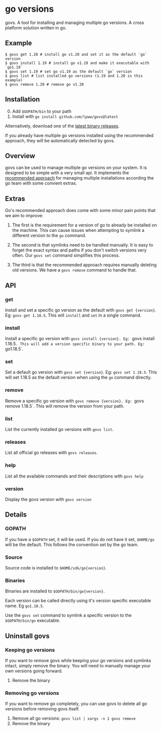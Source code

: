 # go versions

govs. A tool for installing and managing multiple go versions. A cross platform
solution written in go.

## Example

```
$ govs get 1.20 # install go v1.20 and set it as the default `go` version
$ govs install 1.19 # install go v1.19 and make it executable with `go1.19`
$ govs set 1.19 # set go v1.19 as the default `go` version
$ govs list # list installed go versions (1.19 and 1.20 in this example)
$ govs remove 1.20 # remove go v1.20
```

## Installation

0. Add `$GOPATH/bin` to your path
1. Install with `go install github.com/lpww/govs@latest`

Alternatively, download one of the [latest binary releases](https://github.com/lpww/govs/releases).

If you already have multiple go versions installed using the recommended
approach, they will be automatically detected by govs.

## Overview

govs can be used to manage multiple go versions on your system. It is
designed to be simple with a very small api. It implements the [recommended
approach](https://go.dev/doc/manage-install) for managing multiple installations
according the go team with some convient extras.

## Extras

Go's recommended approach does come with some minor pain points that we aim to
improve:

1. The first is the requirement for a version of go to already be installed on the
machine. This can cause issues when attempting to symlink a different version to the
`go` command.

2. The second is that symlinks need to be handled manually. It is easy to forget
the exact syntax and paths if you don't switch versions very often. Our `govs
set` command simplifies this process.

3. The third is that the recommended approach requires manually deleting old
versions. We have a `govs remove` command to handle that.

## API

### get

Install and set a specific go version as the default with `govs get {version}`.
Eg: `govs get 1.18.5`. This will `install` and `set` in a single command.

### install

Install a specific go version with `govs install {version}. Eg: `govs install
1.18.5`. This will add a version specific binary to your path. Eg: `go1.18.5`.

### set

Set a default go version with `govs set {version}`. Eg: `govs set 1.18.5`. This
will set 1.18.5 as the default version when using the `go` command directly.

### remove

Remove a specific go version with `govs remove {version}. Eg: `govs remove
1.18.5`. This will remove the version from your path.

### list

List the currently installed go versions with `govs list`.

### releases

List all official go releases with `govs releases`.

### help

List all the available commands and their descriptions with `govs help`

### version

Display the govs version with `govs version`

## Details

### GOPATH

If you have a `$GOPATH` set, it will be used. If you do not have it set,
`$HOME/go` will be the default. This follows the convention set by the go
team.

### Source

Source code is installed to `$HOME/sdk/go{version}`.

### Binaries

Binaries are installed to `$GOPATH/bin/go{version}`.

Each version can be called directly using it's version specific executable name.
Eg `go1.18.5`.

Use the `govs set` command to symlink a specific version to the `$GOPATH/bin/go`
executable.

## Uninstall govs

### Keeping go versions

If you want to remove govs while keeping your go versions and symlinks intact,
simply remove the binary. You will need to manually manage your own versions
going forward.

1. Remove the binary

### Removing go versions

If you want to remove go completely, you can use govs to delete all go versions
before removing govs itself.

1. Remove all go versions: `govs list | xargs -n 1 govs remove`
2. Remove the binary
